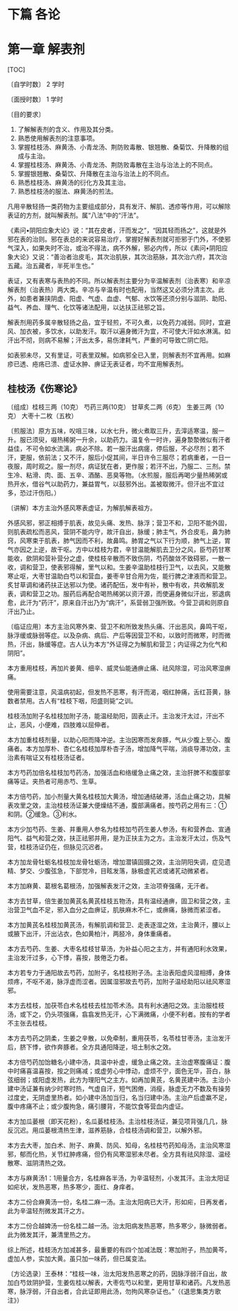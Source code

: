# 下篇 各论

# 第一章 解表剂

[TOC]

〔自学时数〕    2 学时

〔面授时数〕    1 学时

〔目的要求〕
1. 了解解表剂的含义、作用及其分类。
2. 熟悉使用解表剂的注意事项。
3. 掌握桂枝汤、麻黄汤、小青龙汤、荆防败毒散、银翘散、桑菊饮、升降散的组成与主治。
4. 掌握桂枝汤、麻黄汤、小青龙汤、荆防败毒散在主治与治法上的不同点。
5. 掌握银翘散、桑菊饮、升降散在主治与治法上的不同点。
6. 熟悉桂枝汤、麻黄汤的衍化方及其主治。
7. 熟悉桂枝汤的服法、麻黄汤的煎法。

凡用辛散轻扬一类药物为主要组成部分，具有发汗、解肌、透疹等作用，可以解除表证的方剂，就叫解表剂。属“八法”中的“汗法”。

《素问•阴阳应象大论》说：“其在皮者，汗而发之”，“因其轻而扬之”，这就是外邪在表的治则。邪在表总的来说容易治疗，掌握好解表剂就可拒邪于门外，不使邪气深入，如果失时不治，或治不得法，病不外解，邪必内传，所以《素问•阴阳应象大论》又说：“善治者治皮毛，其次治肌肤，其次治筋脉，其次治六府，其次治五藏。治五藏者，半死半生也。”

表证，又有表寒与表热的不同。所以解表剂主要分为辛温解表剂（治表寒）和辛凉解表剂（治表热）两大类。辛凉与辛温有时也配用，当然这又必须分清主次。此外，如患者兼挟阴虚、阳虚、气虚、血虚、气郁、水饮等还须分别与滋阴、助阳、益气、养血、理气、化饮等诸法配用，以达扶正祛邪之旨。

解表剂用药多属辛散轻扬之品，宜于轻煎，不可久煮，以免药力减弱。同时，宜避风、加衣被，多饮水，以助发汗。取汗以遍身微汗为宜，不可使大汗如水淋漓。如汗出不彻，则病不易解；汗出太多，易伤津耗气，严重的可导致亡阴亡阳。

如表邪未尽，又有里证，可表里双解。如病邪全已入里，则解表剂不宜再用。如麻疹已透、疮疡已溃、虚证水肿、痹证无表证者，均不宜用解表剂。

## 桂枝汤《伤寒论》

〔组成〕桂枝三两（10克）  芍药三两(10克）  甘草炙二两（6克） 生姜三两（10克）  大枣十二枚（五枚）

〔煎服法〕原方五味，㕮咀三味，以水七升，微火煮取三升，去滓适寒温，服一升。服已须臾，啜热稀粥一升余，以助药力。温复令一时许，遍身漐漐微似有汗者益佳，不可令如水流漓，病必不除。若一服汗出病瘥，停后服，不必尽剂；若不汗，更服，依前法；又不汗，服后小促其间，半日许令三服尽；若病重者，一日一夜服，周时观之。服一剂尽，病证犹在者，更作服；若汗不出，乃服二、三剂。禁生冷、粘滑、肉、面、五辛、酒酪、恶臭等物。（水煎服，服后再喝少量热稀粥或热开水，借谷气以助药力，兼益胃气，以鼓邪外出。盖被取微汗。但汗出不宜过多，恐过汗伤阳。）

〔讲解〕本方主治外感风寒表虚证，为解肌解表祖方。

外感风邪，邪正相搏于肌表，故见头痛、发热、脉浮；营卫不和，卫阳不能外固，则肌表疏松而恶风，营阴不能内守，故汗自出，脉缓；肺主气，外合皮毛，鼻为肺窍，风寒束于肌表，肺气因而不利，故鼻鸣。肺胃之气以下行为顺，肺气上逆，胃气亦因之上逆，故干呕。方中以桂枝为君，辛甘温能解肌去卫分之风，臣芍药甘寒能收，歛阴和营补营分之虚，使桂枝辛散而不致伤阴，芍药酸敛不致碍邪，一散一收，调和营卫，使表邪得解，里气以和。生姜辛温助桂枝行卫气，以去风，又能散寒止呕，大枣甘温助白芍以和营血，姜枣辛甘合用为佐，能行脾之津液而和营卫。炙甘草调和诸药扶正达邪以为使。诸药配伍，发中有补，散中有收，共收解肌发表，调和营卫之功。服药后再配合喝热稀粥以资汗源，而使遍身微似汗出，邪退病愈，此汗为“药汗”，原来自汗出乃为“病汗”，系营弱卫强所致。今营卫调和则原自汗出乃止。

〔临证应用〕本方主治风寒外束、营卫不和所致发热头痛、汗出恶风，鼻鸣干呕，脉浮缓或脉弱等症。以及杂病、病后、产后等因营卫不和，以致时而微寒，时而微热，汗出，脉缓等症。古人认为本方“外证得之为解肌和营卫；内证得之为化气和阴阳”。

本方重用桂枝，再加片姜黄、细辛、威灵仙能通痹止痛、祛风除湿，可治风寒湿痹痛。

使用需要注意，风温病初起，但发热不恶寒，有汗而渴，咽红肿痛，舌红苔黄，脉数者禁用。古人有“桂枝下咽，阳盛则毙”之训。

桂枝汤加附子名桂枝加附子汤，能温经助阳，固表止汗。主治发汗太过，汗出不止，恶风，小便难，四肢难以屈伸者。

本方加重桂枝剂量，以助心阳而降冲逆。主治因寒而发奔豚，气从少腹上至心、腹痛者。本方加厚朴、杏仁名桂枝加厚朴杏子汤，增加降气平喘，消痰导滞功效，主治素有喘证又有桂枝汤证者。

本方芍药加倍名桂枝加芍药汤，加强活血和络缓急止痛之效，主治肝脾不和腹部挛痛等证。夹热者可用赤芍、生草。

本方倍芍药，加小剂量大黄名桂枝加大黄汤，增加通结破滞，活血止痛之功，具解表攻里之效，主治桂枝汤证兼大便燥结不通，腹部满痛者。按芍药之用有三：①和阴。②缓急。③利水。

本方少加芍药、生姜、并重用人参名为桂枝加芍药生姜人参汤，有和营养血、宣通阳气、益气和营之效，扶正祛邪并用，是为正扶主为之方。主治发汗太过，伤及气营，桂枝汤证仍在，但脉见沉迟者。

本方加龙骨牡蛎名桂枝加龙骨牡蛎汤，增加潜镇固摄之效，主治阴阳失调，症见遗精、梦交、少腹弦急，下部觉冷，目眩发落，脉极虚芤迟或诸芤动微紧者。

本方加麻黄、葛根名葛根汤，加强解表发汗之效，主治项脊强痛，无汗者。

本方去甘草，倍生姜加黄芪名黄芪桂枝五物汤，具有温经通痹，固卫和营之效，主治营卫气血不足，邪入血分之血痹证，肌肤麻木不仁，或痹痛，脉微而紧涩者。

本方加黄芪名桂枝加黄芪汤，有解肌调和营卫、走表逐湿之效，主治黄汗，腰以上或腋下出汗，汗出沾衣，色如黄柏汁，两胫冷，身体重痛者。

本方去芍药、生姜、大枣名桂枝甘草汤，为补益心阳之主方，并有通阳利水效果，主治发汗过多，心下悸，喜按，肢倦乏力者。

本方若专力于通阳故去芍药，加附子，名桂枝附子汤。主治表阳虚风湿相搏，身体烦疼，不呕不渴，脉浮虚而涩者。因属湿邪故去芍药，加附子温经助阳以祛风寒湿邪。

本方去桂枝，加茯苓白术名桂枝去桂加苓术汤。具有利水通阳之效。主治服桂枝汤，或下之，仍头项强痛，翕翕发热无汗，心下满微痛，小便不利者。按有的学者不主张去桂枝。

本方去芍药之阴柔，生姜之辛散，以免牵制，重用茯苓，名苓桂甘枣汤，主治发汗后，脐下悸，欲作奔豚者。全方具通阳降逆，培土制水之效。

本方倍芍药加饴糖名小建中汤，具温中补虚，缓急止痛之效。主治虚寒腹痛证：腹中时痛喜温喜按，按之则痛减；或虚劳心中悸动，虚烦不宁，面色无华，苔白，脉弦细弱；或阳虚发热，此方为理阳气之主方。如再加黄芪，名黄芪建中汤。主治小建中汤证兼有纳少时寒时热，气虚自汗，短气困倦，消瘦，脉虚无力不数及有操劳过度史，无阴虚里热者。如小建中汤加当归，名当归建中汤。主治产后虚羸不足，腹中疼痛不止；或少腹拘急，痛引腰背，不能饮食等营血内虚证。

本方加瓜蒌根（即天花粉），名瓜蒌桂枝汤。主治桂枝汤证，兼见项背强几几，脉反沉迟。用瓜蒌根清热生津，滋养筋脉，合桂枝汤调和营卫，以解外邪。

本方去大枣，加白术、附子、麻黄、防风、知母，名桂枝芍药知母汤，主治风寒湿邪，郁而化热，关节红肿疼痛，但仍有风寒湿邪未尽者。全方具有祛风除湿、温经散寒、滋阴清热之效。

本方与麻黄汤1：1用量合方，名桂麻各半汤，为辛温轻剂，小发其汗。主治太阳证如疟状，发热恶寒，热多寒少，面红、身痒者。

本方二份合麻黄汤一份，名桂二麻一汤。主治太阳病已大汗，形如疟，日再发者，此为辛温轻剂微发其汗之方。

本方二份合越婢汤一份名桂二越一汤。治太阳病发热恶寒，热多寒少，脉微弱者。此为微发其汗，兼清里热之方。

综上所述，桂枝汤方加减甚多，最重要的有四个加减法既：寒加附子，热加黄芩，虚加人参，实加大黄。虽只加一味药，但已属变法。

〔方论选录〕王泰林：“桂枝一味，治太阳发热恶寒之的药，因脉浮弱汗自出，故加白芍敛阴护营，生姜佐桂以解表，大枣佐芍以和里，更用甘草和诸药。凡发热恶寒，脉浮弱，汗自出者，合此证即用此汤，勿拘风寒杂证也。”（《退思集类方歌注》）

